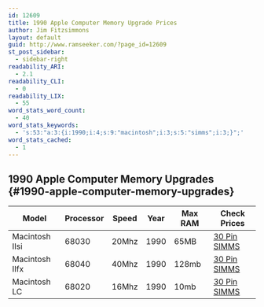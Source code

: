 ```yaml
---
id: 12609
title: 1990 Apple Computer Memory Upgrade Prices
author: Jim Fitzsimmons
layout: default
guid: http://www.ramseeker.com/?page_id=12609
st_post_sidebar:
  - sidebar-right
readability_ARI:
  - 2.1
readability_CLI:
  - 0
readability_LIX:
  - 55
word_stats_word_count:
  - 40
word_stats_keywords:
  - 's:53:"a:3:{i:1990;i:4;s:9:"macintosh";i:3;s:5:"simms";i:3;}";'
word_stats_cached:
  - 1
---
```

## 1990 Apple Computer Memory Upgrades {#1990-apple-computer-memory-upgrades}

| Model          | Processor | Speed | Year | Max RAM | Check Prices      |
| -------------- | --------- | ----- | ---- | ------- | ----------------- |
| Macintosh IIsi | 68030     | 20Mhz | 1990 | 65MB    | [30 Pin SIMMS][1] |
| Macintosh IIfx | 68040     | 40Mhz | 1990 | 128mb   | [30 Pin SIMMS][1] |
| Macintosh LC   | 68020     | 16Mhz | 1990 | 10mb    | [30 Pin SIMMS][1] |

 [1]: http://www.ramseeker.com/30-pin-simms/
